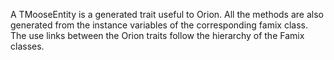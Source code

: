 A TMooseEntity is a generated trait useful to Orion. All the methods are also generated from the instance variables of the corresponding famix class. The use links between the Orion traits follow the hierarchy of the Famix classes. 
